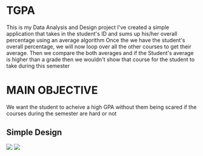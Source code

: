 # TGPA
This is my Data Analysis and Design project
I've created a simple application that takes in the student's ID and sums up his/her overall percentage using an average algorithm
Once the we have the student's overall percentage, we will now loop over all the other courses to get their average.
Then we compare the both averages and if the Student's average is higher than a grade then we wouldn't show that course for the student to take during this semester

<h1>MAIN OBJECTIVE</h1>
We want the student to acheive a high GPA without them being scared if the courses during the semester are hard or not

<h2>Simple Design</h2>
<img src="https://github.com/MobyScript/TGPA/assets/90425990/105b54ca-2fb0-4918-a58c-7d9df568bed3" />
<img src="https://media.discordapp.net/attachments/925653733801615370/1106635708682215534/image.png?width=810&height=456" />
